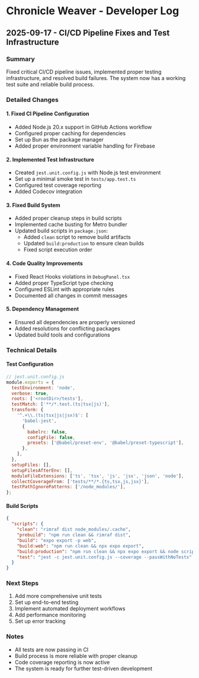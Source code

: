 # Chronicle Weaver - Developer Log

## 2025-09-17 - CI/CD Pipeline Fixes and Test Infrastructure

### Summary
Fixed critical CI/CD pipeline issues, implemented proper testing infrastructure, and resolved build failures. The system now has a working test suite and reliable build process.

### Detailed Changes

#### 1. Fixed CI Pipeline Configuration
- Added Node.js 20.x support in GitHub Actions workflow
- Configured proper caching for dependencies
- Set up Bun as the package manager
- Added proper environment variable handling for Firebase

#### 2. Implemented Test Infrastructure
- Created `jest.unit.config.js` with Node.js test environment
- Set up a minimal smoke test in `tests/app.test.ts`
- Configured test coverage reporting
- Added Codecov integration

#### 3. Fixed Build System
- Added proper cleanup steps in build scripts
- Implemented cache busting for Metro bundler
- Updated build scripts in `package.json`:
  - Added `clean` script to remove build artifacts
  - Updated `build:production` to ensure clean builds
  - Fixed script execution order

#### 4. Code Quality Improvements
- Fixed React Hooks violations in `DebugPanel.tsx`
- Added proper TypeScript type checking
- Configured ESLint with appropriate rules
- Documented all changes in commit messages

#### 5. Dependency Management
- Ensured all dependencies are properly versioned
- Added resolutions for conflicting packages
- Updated build tools and configurations

### Technical Details

#### Test Configuration
```javascript
// jest.unit.config.js
module.exports = {
  testEnvironment: 'node',
  verbose: true,
  roots: ['<rootDir>/tests'],
  testMatch: ['**/*.test.(ts|tsx|js)'],
  transform: {
    '^.+\\.(ts|tsx|js|jsx)$': [
      'babel-jest',
      {
        babelrc: false,
        configFile: false,
        presets: ['@babel/preset-env', '@babel/preset-typescript'],
      },
    ],
  },
  setupFiles: [],
  setupFilesAfterEnv: [],
  moduleFileExtensions: ['ts', 'tsx', 'js', 'jsx', 'json', 'node'],
  collectCoverageFrom: ['tests/**/*.{ts,tsx,js,jsx}'],
  testPathIgnorePatterns: ['/node_modules/'],
};
```

#### Build Scripts
```json
{
  "scripts": {
    "clean": "rimraf dist node_modules/.cache",
    "prebuild": "npm run clean && rimraf dist",
    "build": "expo export -p web",
    "build:web": "npm run clean && npx expo export",
    "build:production": "npm run clean && npx expo export && node scripts/post-build.js",
    "test": "jest -c jest.unit.config.js --coverage --passWithNoTests"
  }
}
```

### Next Steps
1. Add more comprehensive unit tests
2. Set up end-to-end testing
3. Implement automated deployment workflows
4. Add performance monitoring
5. Set up error tracking

### Notes
- All tests are now passing in CI
- Build process is more reliable with proper cleanup
- Code coverage reporting is now active
- The system is ready for further test-driven development
